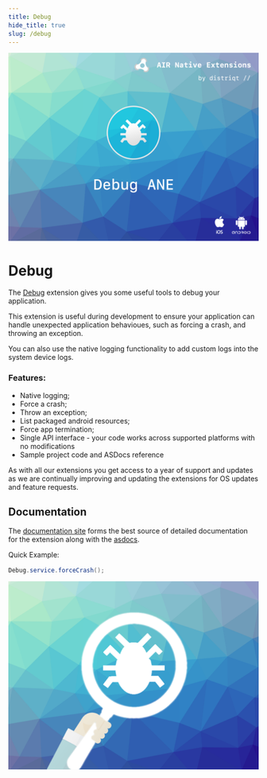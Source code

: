 ```yaml
---
title: Debug
hide_title: true
slug: /debug
---
```


![](images/hero.png)

# Debug

The [Debug](https://airnativeextensions.com/extension/com.distriqt.Debug) extension gives you some useful tools to debug your application.  

This extension is useful during development to ensure your application can handle unexpected application behavioues, such as forcing a crash, and throwing an exception.

You can also use the native logging functionality to add custom logs into the system device logs.


### Features:

- Native logging;
- Force a crash;
- Throw an exception;
- List packaged android resources;
- Force app termination;
- Single API interface - your code works across supported platforms with no modifications
- Sample project code and ASDocs reference


As with all our extensions you get access to a year of support and updates as we are 
continually improving and updating the extensions for OS updates and feature requests.


## Documentation

The [documentation site](https://docs.airnativeextensions.com/docs/debug) forms the best source of detailed documentation for the extension along with the [asdocs](https://docs.airnativeextensions.com/asdocs/debug). 

Quick Example: 

```actionscript
Debug.service.forceCrash();
```


![](images/promo.png)
